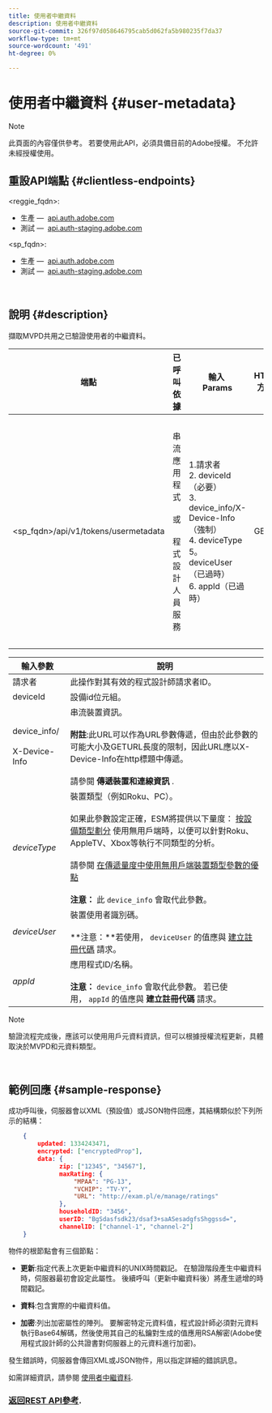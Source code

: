 ```yaml
---
title: 使用者中繼資料
description: 使用者中繼資料
source-git-commit: 326f97d058646795cab5d062fa5b980235f7da37
workflow-type: tm+mt
source-wordcount: '491'
ht-degree: 0%

---
```



# 使用者中繼資料 {#user-metadata}

>[!NOTE]
>
>此頁面的內容僅供參考。 若要使用此API，必須具備目前的Adobe授權。 不允許未經授權使用。

## 重設API端點 {#clientless-endpoints}

&lt;reggie_fqdn>:

* 生產 —  [api.auth.adobe.com](http://api.auth.adobe.com/)
* 測試 —  [api.auth-staging.adobe.com](http://api.auth-staging.adobe.com/)

&lt;sp_fqdn>:

* 生產 —  [api.auth.adobe.com](http://api.auth.adobe.com/)
* 測試 —  [api.auth-staging.adobe.com](http://api.auth-staging.adobe.com/)

</br>

## 說明 {#description}

擷取MVPD共用之已驗證使用者的中繼資料。

<div>


| 端點 | 已呼叫  </br>依據 | 輸入   </br>Params | HTTP  </br>方法 | 回應 | HTTP  </br>回應 |
| --- | --- | --- | --- | --- | --- |
| &lt;sp_fqdn>/api/v1/tokens/usermetadata | 串流應用程式</br></br>或</br></br>程式設計人員服務 | 1.請求者</br>2.  deviceId（必要）</br>3.  device_info/X-Device-Info（強制）</br>4.  deviceType</br>5。  deviceUser（已過時）</br>6.  appId（已過時） | GET | 包含使用者中繼資料或錯誤詳細資料（若失敗）的XML或JSON。 | 200 — 成功</br></br>404 — 未找到元資料</br></br>412 — 無效的AuthN代號（例如，過期的代號） |


| 輸入參數 | 說明 |
| --- | --- |
| 請求者 | 此操作對其有效的程式設計師請求者ID。 |
| deviceId | 設備id位元組。 |
| device_info/</br></br>X-Device-Info | 串流裝置資訊。</br></br>**附註**:此URL可以作為URL參數傳遞，但由於此參數的可能大小及GETURL長度的限制，因此URL應以X-Device-Info在http標題中傳遞。 </br></br>請參閱 **傳遞裝置和連線資訊** <!--http://tve.helpdocsonline.com/passing-device-information-->. |
| _deviceType_ | 裝置類型（例如Roku、PC）。</br></br>如果此參數設定正確，ESM將提供以下量度： [按設備類型劃分](/help/authentication/entitlement-service-monitoring-overview.md#progr-filter-metrics) 使用無用戶端時，以便可以針對Roku、AppleTV、Xbox等執行不同類型的分析。</br></br>請參閱 [在傳遞量度中使用無用戶端裝置類型參數的優點&#x200B;](/help/authentication/benefits-of-using-the-clientless-devicetype-parameter-in-pass-metrics.md)</br></br>**注意：** 此 `device_info` 會取代此參數。 </br> |
| _deviceUser_ | 裝置使用者識別碼。</br></br>**注意：**若使用， `deviceUser` 的值應與 [建立註冊代碼](/help/authentication/registration-code-request.md) 請求。 |
| _appId_ | 應用程式ID/名稱。 </br></br>**注意：** `device_info` 會取代此參數。 若已使用， `appId` 的值應與 **建立註冊代碼** 請求。 |

>[!NOTE]
> 
>驗證流程完成後，應該可以使用用戶元資料資訊，但可以根據授權流程更新，具體取決於MVPD和元資料類型。

</br>

## 範例回應 {#sample-response}

成功呼叫後，伺服器會以XML（預設值）或JSON物件回應，其結構類似於下列所示的結構：

```JSON
    {
        updated: 1334243471,
        encrypted: ["encryptedProp"],
        data: {
              zip: ["12345", "34567"],
              maxRating: { 
                  "MPAA": "PG-13",
                  "VCHIP": "TV-Y", 
                  "URL": "http://exam.pl/e/manage/ratings"
              },
              householdID: "3456",
              userID: "BgSdasfsdk23/dsaf3+saASesadgfsShggssd=",
              channelID: ["channel-1", "channel-2"]
    }
```

物件的根節點會有三個節點：

* **更新**:指定代表上次更新中繼資料的UNIX時間戳記。 在驗證階段產生中繼資料時，伺服器最初會設定此屬性。 後續呼叫（更新中繼資料後）將產生遞增的時間戳記。

* **資料**:包含實際的中繼資料值。

* **加密**:列出加密屬性的陣列。 要解密特定元資料值，程式設計師必須對元資料執行Base64解碼，然後使用其自己的私鑰對生成的值應用RSA解密(Adobe使用程式設計師的公共證書對伺服器上的元資料進行加密)。

發生錯誤時，伺服器會傳回XML或JSON物件，用以指定詳細的錯誤訊息。

如需詳細資訊，請參閱 [使用者中繼資料](/help/authentication/user-metadata.md).

### [返回REST API參考](/help/authentication/rest-api-reference.md).
